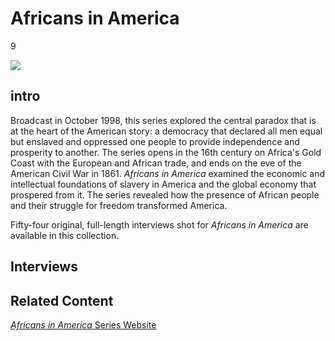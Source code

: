# Africans in America

9

![](https://s3.amazonaws.com/openvault.wgbh.org/special_collections/africans_america/africans_america-q-50.jpg)

## intro

Broadcast in October 1998, this series explored the central paradox that is at the heart of the American story:  a democracy that 
declared all men equal but enslaved and oppressed one people to provide independence and prosperity to another. The series opens in the 
16th century on Africa's Gold Coast with the European and African trade, and ends on the eve 
of the American Civil War in 1861. *Africans in America* examined the economic and intellectual foundations of slavery 
in America and the global economy that prospered from it.  The series revealed how the presence of African people and 
their struggle for freedom transformed America.

Fifty-four original, full-length interviews shot for *Africans in America* are available in this collection.

## Interviews

[](http://localhost:3000/catalog?f[special_collection_tags][]=africans-america_interviews)

## Related Content

[*Africans in America* Series Website](http://www.pbs.org/wgbh/aia/home.html)

